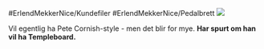 #ErlendMekkerNice/Kundefiler #ErlendMekkerNice/Pedalbrett 
<img
      style ="max-width: 5rem"
      src="https://scontent.fbgo1-1.fna.fbcdn.net/v/t1.6435-9/61961070_647383892400274_8557671295888654336_n.jpg?_nc_cat=106&cb=99be929b-3346023f&ccb=1-7&_nc_sid=09cbfe&_nc_ohc=OqjHyfnxGRcAX9qjmBu&_nc_ht=scontent.fbgo1-1.fna&oh=00_AfDlOZUNyWzBJWEiznfVojgOaRs-CSx-PHb16qeoFjiGzw&oe=64C0F6C8"
    />

Vil egentlig ha Pete Cornish-style - men det blir for mye.
**Har spurt om han vil ha Templeboard.**
